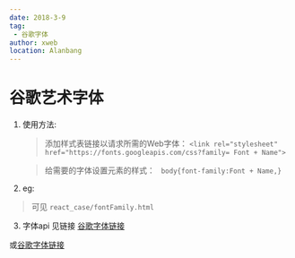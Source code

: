 ```yaml
---
date: 2018-3-9
tag: 
 - 谷歌字体
author: xweb
location: Alanbang
---
```

# 谷歌艺术字体

1. 使用方法:
   > 添加样式表链接以请求所需的Web字体：
    `<link rel="stylesheet" href="https://fonts.googleapis.com/css?family= Font + Name">`

    > 给需要的字体设置元素的样式：
    ` body{font-family:Font + Name,}`

2. eg:

> 可见  `react_case/fontFamily.html`

3. 字体api 见链接
[谷歌字体链接](https://fonts.google.com/)

或[谷歌字体链接](https://developers.google.com/fonts/docs/getting_started)